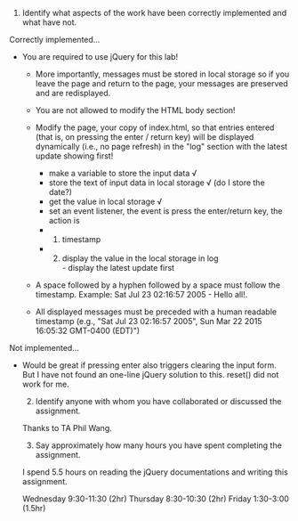
   1. Identify what aspects of the work have been correctly implemented and what have not.

Correctly implemented...

- You are required to use jQuery for this lab! 
   - More importantly, messages must be stored in local storage so if you leave the page and return to the page, your messages are preserved and are redisplayed. 
   - You are not allowed to modify the HTML body section!
   - Modify the page, your copy of index.html, so that entries entered (that is, on pressing the enter / return key) will be displayed dynamically (i.e., no page refresh) in the "log" section with the latest update showing first! 
   		- make a variable to store the input data √ 
   		- store the text of input data in local storage √ (do I store the date?)
   		- get the value in local storage √ 
   		- set an event listener, the event is press the enter/return key, the action is 
   		- 1. timestamp 
   		- 2. display the value in the local storage in log <div>
         - display the latest update first 		

   - A space followed by a hyphen followed by a space must follow the timestamp. 
   Example: Sat Jul 23 02:16:57 2005 - Hello all!. 

   - All displayed messages must be preceded with a human readable timestamp (e.g., "Sat Jul 23 02:16:57 2005", Sun Mar 22 2015 16:05:32 GMT-0400 (EDT)")


Not implemented...
- Would be great if pressing enter also triggers clearing the input form. But I have not found an one-line jQuery solution to this. reset() did not work for me. 
	
   2. Identify anyone with whom you have collaborated or discussed the assignment.

   Thanks to TA Phil Wang. 

   3. Say approximately how many hours you have spent completing the assignment.

   I spend 5.5 hours on reading the jQuery documentations and writing this assignment. 

   Wednesday 9:30-11:30 (2hr)
   Thursday 8:30-10:30 (2hr)
   Friday 1:30-3:00 (1.5hr)

   